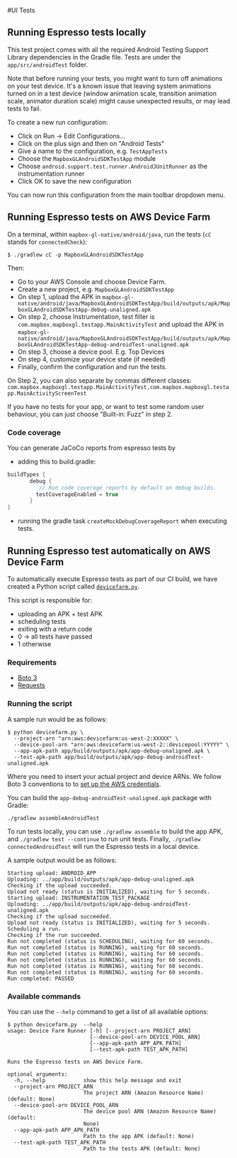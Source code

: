 #UI Tests
## Running Espresso tests locally

This test project comes with all the required Android Testing Support Library dependencies
in the Gradle file. Tests are under the `app/src/androidTest` folder.

Note that before running your tests, you might want to turn off animations on your test device.
It's a known issue that leaving system animations turned on in a test device
(window animation scale, transition animation scale, animator duration scale)
might cause unexpected results, or may lead tests to fail.

To create a new run configuration:
* Click on Run -> Edit Configurations...
* Click on the plus sign and then on "Android Tests"
* Give a name to the configuration, e.g. `TestAppTests`
* Choose the `MapboxGLAndroidSDKTestApp` module
* Choose `android.support.test.runner.AndroidJUnitRunner` as the instrumentation runner
* Click OK to save the new configuration

You can now run this configuration from the main toolbar dropdown menu.

## Running Espresso tests on AWS Device Farm

On a terminal, within `mapbox-gl-native/android/java`,
run the tests (`cC` stands for `connectedCheck`):

```
$ ./gradlew cC -p MapboxGLAndroidSDKTestApp
```

Then:
* Go to your AWS Console and choose Device Farm.
* Create a new project, e.g. `MapboxGLAndroidSDKTestApp`
* On step 1, upload the APK in `mapbox-gl-native/android/java/MapboxGLAndroidSDKTestApp/build/outputs/apk/MapboxGLAndroidSDKTestApp-debug-unaligned.apk`
* On step 2, choose Instrumentation, test filter is `com.mapbox.mapboxgl.testapp.MainActivityTest` and upload the APK in `mapbox-gl-native/android/java/MapboxGLAndroidSDKTestApp/build/outputs/apk/MapboxGLAndroidSDKTestApp-debug-androidTest-unaligned.apk`
* On step 3, choose a device pool. E.g. Top Devices
* On step 4, customize your device state (if needed)
* Finally, confirm the configuration and run the tests.

On Step 2, you can also separate by commas different classes: `com.mapbox.mapboxgl.testapp.MainActivityTest,com.mapbox.mapboxgl.testapp.MainActivityScreenTest`

If you have no tests for your app, or want to test some random user behaviour,
you can just choose "Built-in: Fuzz" in step 2.

### Code coverage
You can generate JaCoCo reports from espresso tests by

- adding this to build.gradle:

 ```java
 buildTypes {
        debug {
           // Run code coverage reports by default on debug builds.
          testCoverageEnabled = true
        }
}
```

- running the gradle task `createMockDebugCoverageReport` when executing tests.

## Running Espresso test automatically on AWS Device Farm
To automatically execute Espresso tests as part of our CI build, we have created a Python script called [`devicefarm.py`](https://github.com/mapbox/mapbox-gl-native/blob/master/platform/android/tests/scripts/devicefarm.py).

This script is responsible for:
 - uploading an APK + test APK
 - scheduling tests
 - exiting with a return code
  - 0 -> all tests have passed
  - 1 otherwise

### Requirements

  * [Boto 3](http://boto3.readthedocs.org)
  * [Requests](http://www.python-requests.org)

### Running the script

  A sample run would be as follows:

  ```
  $ python devicefarm.py \
  	--project-arn "arn:aws:devicefarm:us-west-2:XXXXX" \
  	--device-pool-arn "arn:aws:devicefarm:us-west-2::devicepool:YYYYY" \
  	--app-apk-path app/build/outputs/apk/app-debug-unaligned.apk \
  	--test-apk-path app/build/outputs/apk/app-debug-androidTest-unaligned.apk
  ```

  Where you need to insert your actual project and device ARNs. We follow Boto 3
  conventions to to [set up the AWS credentials](https://github.com/boto/boto3#quick-start).

  You can build the `app-debug-androidTest-unaligned.apk` package with Gradle:

  ```
  ./gradlew assembleAndroidTest
  ```

  To run tests locally, you can use `./gradlew assemble` to build the app APK, and
  `./gradlew test --continue` to run unit tests. Finally, `./gradlew connectedAndroidTest`
  will run the Espresso tests in a local device.

  A sample output would be as follows:

  ```
  Starting upload: ANDROID_APP
  Uploading: ../app/build/outputs/apk/app-debug-unaligned.apk
  Checking if the upload succeeded.
  Upload not ready (status is INITIALIZED), waiting for 5 seconds.
  Starting upload: INSTRUMENTATION_TEST_PACKAGE
  Uploading: ../app/build/outputs/apk/app-debug-androidTest-unaligned.apk
  Checking if the upload succeeded.
  Upload not ready (status is INITIALIZED), waiting for 5 seconds.
  Scheduling a run.
  Checking if the run succeeded.
  Run not completed (status is SCHEDULING), waiting for 60 seconds.
  Run not completed (status is RUNNING), waiting for 60 seconds.
  Run not completed (status is RUNNING), waiting for 60 seconds.
  Run not completed (status is RUNNING), waiting for 60 seconds.
  Run not completed (status is RUNNING), waiting for 60 seconds.
  Run not completed (status is RUNNING), waiting for 60 seconds.
  Run completed: PASSED
  ```

### Available commands

  You can use the `--help` command to get a list of all available options:

  ```
  $ python devicefarm.py  --help
  usage: Device Farm Runner [-h] [--project-arn PROJECT_ARN]
                            [--device-pool-arn DEVICE_POOL_ARN]
                            [--app-apk-path APP_APK_PATH]
                            [--test-apk-path TEST_APK_PATH]

  Runs the Espresso tests on AWS Device Farm.

  optional arguments:
    -h, --help            show this help message and exit
    --project-arn PROJECT_ARN
                          The project ARN (Amazon Resource Name) (default: None)
    --device-pool-arn DEVICE_POOL_ARN
                          The device pool ARN (Amazon Resource Name) (default:
                          None)
    --app-apk-path APP_APK_PATH
                          Path to the app APK (default: None)
    --test-apk-path TEST_APK_PATH
                          Path to the tests APK (default: None)
  ```



